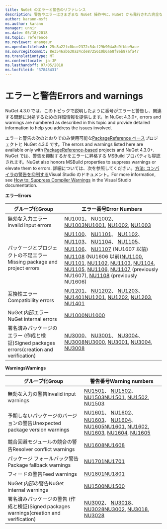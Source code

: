 ```yaml
---
title: NuGet のエラーと警告のリファレンス
description: 警告やエラーはさまざまな NuGet 操作中に、NuGet から発行された完全なリファレンスです。
author: karann-msft
ms.author: karann
manager: unnir
ms.date: 05/18/2018
ms.topic: reference
ms.reviewer: anangaur
ms.openlocfilehash: 25c8a22fc0bce2372c54cf29b904a8d9fbbe9ace
ms.sourcegitcommit: 8e3546ab630a24cde8725610b6a68f8eb87afa47
ms.translationtype: MT
ms.contentlocale: ja-JP
ms.lasthandoff: 07/05/2018
ms.locfileid: "37843431"
---
```

# <a name="errors-and-warnings"></a><span data-ttu-id="05b63-103">エラーと警告</span><span class="sxs-lookup"><span data-stu-id="05b63-103">Errors and warnings</span></span>

<span data-ttu-id="05b63-104">NuGet 4.3.0 では、このトピックで説明したように番号がエラーと警告し、関連する問題に対処するための詳細情報を提供します。</span><span class="sxs-lookup"><span data-stu-id="05b63-104">In NuGet 4.3.0+, errors and warnings are numbered as described in this topic and provide detailed information to help you address the issues involved.</span></span>

<span data-ttu-id="05b63-105">エラーと警告の次のとおりでのみ使用可能な[PackageReference ベース](../consume-packages/package-references-in-project-files.md)プロジェクトと NuGet 4.3.0 です。</span><span class="sxs-lookup"><span data-stu-id="05b63-105">The errors and warnings listed here are available only with [PackageReference-based](../consume-packages/package-references-in-project-files.md) projects and NuGet 4.3.0+.</span></span> <span data-ttu-id="05b63-106">NuGet では、警告を抑制するかをエラーに昇格する MSBuild プロパティも容認されます。</span><span class="sxs-lookup"><span data-stu-id="05b63-106">NuGet also honors MSBuild properties to suppress warnings or elevate them to errors.</span></span> <span data-ttu-id="05b63-107">詳細については、次を参照してください。[方法: コンパイラの警告を抑制する](/visualstudio/ide/how-to-suppress-compiler-warnings)Visual Studio のドキュメント。</span><span class="sxs-lookup"><span data-stu-id="05b63-107">For more information, see [How to: Suppress Compiler Warnings](/visualstudio/ide/how-to-suppress-compiler-warnings) in the Visual Studio documentation.</span></span>

<span data-ttu-id="05b63-108">**エラー**</span><span class="sxs-lookup"><span data-stu-id="05b63-108">**Errors**</span></span>

| <span data-ttu-id="05b63-109">グループ化</span><span class="sxs-lookup"><span data-stu-id="05b63-109">Group</span></span> | <span data-ttu-id="05b63-110">エラー番号</span><span class="sxs-lookup"><span data-stu-id="05b63-110">Error Numbers</span></span> |
| --- | --- |
| <span data-ttu-id="05b63-111">無効な入力エラー</span><span class="sxs-lookup"><span data-stu-id="05b63-111">Invalid input errors</span></span> | <span data-ttu-id="05b63-112">[NU1001](./errors-and-warnings/NU1001.md)、 [NU1002](./errors-and-warnings/NU1002.md)、 [NU1003](./errors-and-warnings/NU1003.md)</span><span class="sxs-lookup"><span data-stu-id="05b63-112">[NU1001](./errors-and-warnings/NU1001.md), [NU1002](./errors-and-warnings/NU1002.md), [NU1003](./errors-and-warnings/NU1003.md)</span></span> |
| <span data-ttu-id="05b63-113">パッケージとプロジェクトの不足エラー</span><span class="sxs-lookup"><span data-stu-id="05b63-113">Missing package and project errors</span></span> | <span data-ttu-id="05b63-114">[NU1100](./errors-and-warnings/NU1100.md)、 [NU1101](./errors-and-warnings/NU1101.md)、 [NU1102](./errors-and-warnings/NU1102.md)、 [NU1103](./errors-and-warnings/NU1103.md)、 [NU1104](./errors-and-warnings/NU1104.md)、 [NU1105](./errors-and-warnings/NU1105.md)、 [NU1106](./errors-and-warnings/NU1106.md)、 [NU1107](./errors-and-warnings/NU1107.md) (NU1607 以前) [NU1108](./errors-and-warnings/NU1108.md) (NU1606 以前)</span><span class="sxs-lookup"><span data-stu-id="05b63-114">[NU1100](./errors-and-warnings/NU1100.md), [NU1101](./errors-and-warnings/NU1101.md), [NU1102](./errors-and-warnings/NU1102.md), [NU1103](./errors-and-warnings/NU1103.md), [NU1104](./errors-and-warnings/NU1104.md), [NU1105](./errors-and-warnings/NU1105.md), [NU1106](./errors-and-warnings/NU1106.md), [NU1107](./errors-and-warnings/NU1107.md) (previously NU1607), [NU1108](./errors-and-warnings/NU1108.md) (previously NU1606)</span></span> |
| <span data-ttu-id="05b63-115">互換性エラー</span><span class="sxs-lookup"><span data-stu-id="05b63-115">Compatibility errors</span></span> | <span data-ttu-id="05b63-116">[NU1201](./errors-and-warnings/NU1201.md)、 [NU1202](./errors-and-warnings/NU1202.md)、 [NU1203](./errors-and-warnings/NU1203.md)、 [NU1401](./errors-and-warnings/NU1401.md)</span><span class="sxs-lookup"><span data-stu-id="05b63-116">[NU1201](./errors-and-warnings/NU1201.md), [NU1202](./errors-and-warnings/NU1202.md), [NU1203](./errors-and-warnings/NU1203.md), [NU1401](./errors-and-warnings/NU1401.md)</span></span> |
| <span data-ttu-id="05b63-117">NuGet 内部エラー</span><span class="sxs-lookup"><span data-stu-id="05b63-117">NuGet internal errors</span></span> | [<span data-ttu-id="05b63-118">NU1000</span><span class="sxs-lookup"><span data-stu-id="05b63-118">NU1000</span></span>](./errors-and-warnings/NU1000.md) |
| <span data-ttu-id="05b63-119">署名済みパッケージのエラー (作成と検証)</span><span class="sxs-lookup"><span data-stu-id="05b63-119">Signed packages errors(creation and verification)</span></span> | <span data-ttu-id="05b63-120">[NU3000](./errors-and-warnings/NU3000.md)、 [NU3001](./errors-and-warnings/NU3001.md)、 [NU3004](./errors-and-warnings/NU3004.md)、 [NU3008](./errors-and-warnings/NU3008.md)</span><span class="sxs-lookup"><span data-stu-id="05b63-120">[NU3000](./errors-and-warnings/NU3000.md), [NU3001](./errors-and-warnings/NU3001.md), [NU3004](./errors-and-warnings/NU3004.md), [NU3008](./errors-and-warnings/NU3008.md)</span></span> |

<span data-ttu-id="05b63-121">**Warnings**</span><span class="sxs-lookup"><span data-stu-id="05b63-121">**Warnings**</span></span>

| <span data-ttu-id="05b63-122">グループ化</span><span class="sxs-lookup"><span data-stu-id="05b63-122">Group</span></span> | <span data-ttu-id="05b63-123">警告番号</span><span class="sxs-lookup"><span data-stu-id="05b63-123">Warning numbers</span></span> |
| --- | --- |
| <span data-ttu-id="05b63-124">無効な入力の警告</span><span class="sxs-lookup"><span data-stu-id="05b63-124">Invalid input warnings</span></span> | <span data-ttu-id="05b63-125">[NU1501](./errors-and-warnings/NU1501.md)、 [NU1502](./errors-and-warnings/NU1502.md)、 [NU1503](./errors-and-warnings/NU1503.md)</span><span class="sxs-lookup"><span data-stu-id="05b63-125">[NU1501](./errors-and-warnings/NU1501.md), [NU1502](./errors-and-warnings/NU1502.md), [NU1503](./errors-and-warnings/NU1503.md)</span></span> |
| <span data-ttu-id="05b63-126">予期しないパッケージのバージョンの警告</span><span class="sxs-lookup"><span data-stu-id="05b63-126">Unexpected package version warnings</span></span> | <span data-ttu-id="05b63-127">[NU1601](./errors-and-warnings/NU1601.md)、 [NU1602](./errors-and-warnings/NU1602.md)、 [NU1603](./errors-and-warnings/NU1603.md)、 [NU1604](./errors-and-warnings/NU1604.md)、 [NU1605](./errors-and-warnings/NU1605.md)</span><span class="sxs-lookup"><span data-stu-id="05b63-127">[NU1601](./errors-and-warnings/NU1601.md), [NU1602](./errors-and-warnings/NU1602.md), [NU1603](./errors-and-warnings/NU1603.md), [NU1604](./errors-and-warnings/NU1604.md), [NU1605](./errors-and-warnings/NU1605.md)</span></span> |
| <span data-ttu-id="05b63-128">競合回避モジュールの競合の警告</span><span class="sxs-lookup"><span data-stu-id="05b63-128">Resolver conflict warnings</span></span> | [<span data-ttu-id="05b63-129">NU1608</span><span class="sxs-lookup"><span data-stu-id="05b63-129">NU1608</span></span>](./errors-and-warnings/NU1608.md) |
| <span data-ttu-id="05b63-130">パッケージ フォールバック警告</span><span class="sxs-lookup"><span data-stu-id="05b63-130">Package fallback warnings</span></span> | [<span data-ttu-id="05b63-131">NU1701</span><span class="sxs-lookup"><span data-stu-id="05b63-131">NU1701</span></span>](./errors-and-warnings/NU1701.md) |
| <span data-ttu-id="05b63-132">フィードの警告</span><span class="sxs-lookup"><span data-stu-id="05b63-132">Feed warnings</span></span> | [<span data-ttu-id="05b63-133">NU1801</span><span class="sxs-lookup"><span data-stu-id="05b63-133">NU1801</span></span>](./errors-and-warnings/NU1801.md) |
| <span data-ttu-id="05b63-134">NuGet 内部の警告</span><span class="sxs-lookup"><span data-stu-id="05b63-134">NuGet internal warnings</span></span> | [<span data-ttu-id="05b63-135">NU1500</span><span class="sxs-lookup"><span data-stu-id="05b63-135">NU1500</span></span>](./errors-and-warnings/NU1500.md) |
| <span data-ttu-id="05b63-136">署名済みパッケージの警告 (作成と検証)</span><span class="sxs-lookup"><span data-stu-id="05b63-136">Signed packages warnings(creation and verification)</span></span> | <span data-ttu-id="05b63-137">[NU3002](./errors-and-warnings/NU3002.md)、 [NU3018](./errors-and-warnings/NU3018.md)、 [NU3028](./errors-and-warnings/NU3028.md)</span><span class="sxs-lookup"><span data-stu-id="05b63-137">[NU3002](./errors-and-warnings/NU3002.md), [NU3018](./errors-and-warnings/NU3018.md), [NU3028](./errors-and-warnings/NU3028.md)</span></span> |
